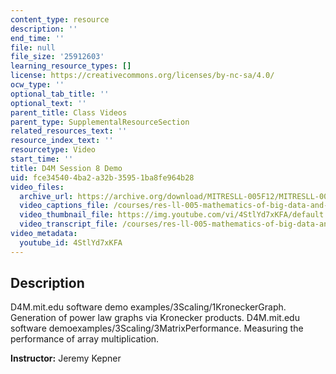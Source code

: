 ```yaml
---
content_type: resource
description: ''
end_time: ''
file: null
file_size: '25912603'
learning_resource_types: []
license: https://creativecommons.org/licenses/by-nc-sa/4.0/
ocw_type: ''
optional_tab_title: ''
optional_text: ''
parent_title: Class Videos
parent_type: SupplementalResourceSection
related_resources_text: ''
resource_index_text: ''
resourcetype: Video
start_time: ''
title: D4M Session 8 Demo
uid: fce34540-4ba2-a32b-3595-1ba8fe964b28
video_files:
  archive_url: https://archive.org/download/MITRESLL-005F12/MITRESLL-005F12_L07_Demo_300k.mp4
  video_captions_file: /courses/res-ll-005-mathematics-of-big-data-and-machine-learning-january-iap-2020/d4087192e059596e90b22342ea31104b_4StlYd7xKFA.vtt
  video_thumbnail_file: https://img.youtube.com/vi/4StlYd7xKFA/default.jpg
  video_transcript_file: /courses/res-ll-005-mathematics-of-big-data-and-machine-learning-january-iap-2020/43ec8e796c3f3fcc8599def99c6f4f37_4StlYd7xKFA.pdf
video_metadata:
  youtube_id: 4StlYd7xKFA
---
```


Description
-----------

D4M.mit.edu software demo examples/3Scaling/1KroneckerGraph. Generation of power law graphs via Kronecker products. D4M.mit.edu software demoexamples/3Scaling/3MatrixPerformance. Measuring the performance of array multiplication.

**Instructor:** Jeremy Kepner

